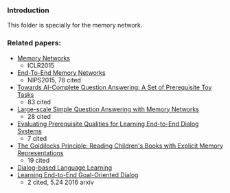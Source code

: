 ### Introduction
This folder is specially for the memory network. 

### Related papers:
- [Memory Networks][1]
	- ICLR2015
- [End-To-End Memory Networks][2]
	- NIPS2015, 78 cited
- [Towards AI-Complete Question Answering: A Set of Prerequisite Toy Tasks][3]
	- 83 cited
- [Large-scale Simple Question Answering with Memory Networks][4] 
	- 28 cited
- [Evaluating Prerequisite Qualities for Learning End-to-End Dialog Systems][5] 
	- 7 cited
- [The Goldilocks Principle: Reading Children's Books with Explicit Memory Representations][6] 
	- 19 cited
- [Dialog-based Language Learning][7] 
- [Learning End-to-End Goal-Oriented Dialog][8]
	- 2 cited, 5.24 2016 arxiv   

		  

		  

		  

		  






[1]:	http://arxiv.org/abs/1410.3916
[2]:	http://papers.nips.cc/paper/5846-end-to-end-memory-networks
[3]:	http://arxiv.org/abs/1502.05698
[4]:	http://arxiv.org/abs/1506.02075
[5]:	http://arxiv.org/abs/1511.06931
[6]:	http://arxiv.org/abs/1511.02301
[7]:	http://arxiv.org/abs/1604.06045
[8]:	http://arxiv.org/abs/1605.07683